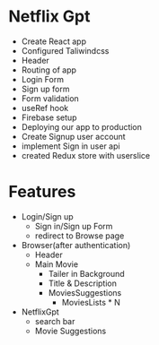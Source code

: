 # Netflix Gpt

- Create React app
- Configured Taliwindcss
- Header
- Routing of app
- Login Form
- Sign up form
- Form validation
- useRef hook
- Firebase setup
- Deploying our app to production
- Create Signup user account
- implement Sign in user api
- created Redux store with userslice

# Features
- Login/Sign up
  - Sign in/Sign up Form
  - redirect to Browse page
- Browser(after authentication)
   - Header
   - Main Movie
     - Tailer in Background
     - Title & Description
     - MoviesSuggestions
        - MoviesLists * N
- NetflixGpt
  - search bar
  - Movie Suggestions
